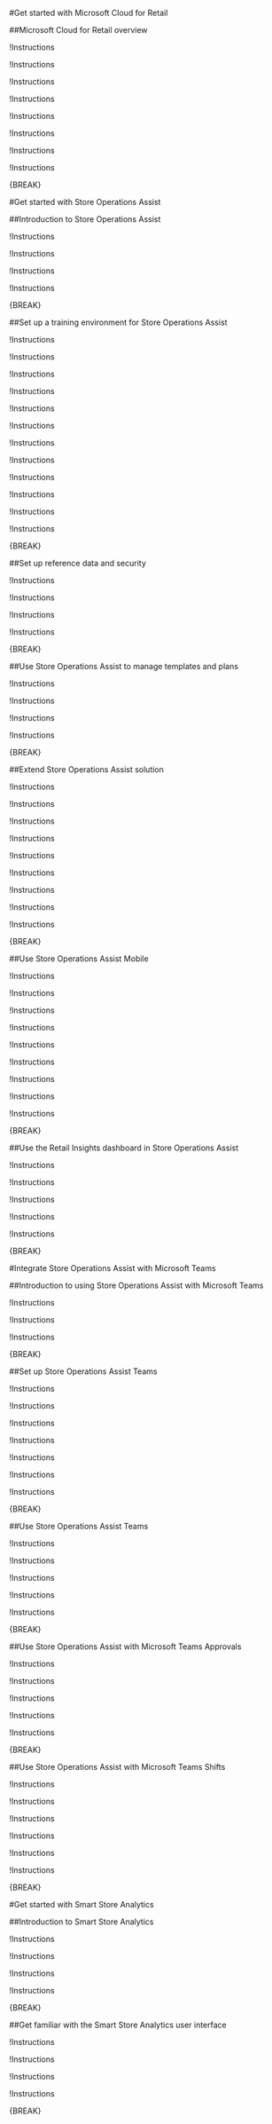 #Get started with Microsoft Cloud for Retail

##Microsoft Cloud for Retail overview

!Instructions[](learn-bizapps-pr/industry-solutions/retail-cloud-overview/includes/introduction.md)

!Instructions[](learn-bizapps-pr/industry-solutions/retail-cloud-overview/includes/maximize-value.md)

!Instructions[](learn-bizapps-pr/industry-solutions/retail-cloud-overview/includes/elevate-shopping.md)

!Instructions[](learn-bizapps-pr/industry-solutions/retail-cloud-overview/includes/build-real-time.md)

!Instructions[](learn-bizapps-pr/industry-solutions/retail-cloud-overview/includes/empower-associate.md)

!Instructions[](learn-bizapps-pr/industry-solutions/retail-cloud-overview/includes/capability-mapping.md)

!Instructions[](learn-bizapps-pr/industry-solutions/retail-cloud-overview/includes/security-compliance.md)

!Instructions[](learn-bizapps-pr/industry-solutions/retail-cloud-overview/includes/summary.md)

{BREAK}

#Get started with Store Operations Assist

##Introduction to Store Operations Assist

!Instructions[](learn-bizapps-pr/industry-solutions/retail-introduction-store-operations-assist/includes/introduction.md)

!Instructions[](learn-bizapps-pr/industry-solutions/retail-introduction-store-operations-assist/includes/architecture.md)

!Instructions[](learn-bizapps-pr/industry-solutions/retail-introduction-store-operations-assist/includes/retail-story.md)

!Instructions[](learn-bizapps-pr/industry-solutions/retail-introduction-store-operations-assist/includes/summary.md)


{BREAK}

##Set up a training environment for Store Operations Assist

!Instructions[](learn-bizapps-pr/industry-solutions/retail-setup-training-environment/includes/introduction.md)

!Instructions[](learn-bizapps-pr/industry-solutions/retail-setup-training-environment/includes/obtain-dynamics-trial.md)

!Instructions[](learn-bizapps-pr/industry-solutions/retail-setup-training-environment/includes/obtain-microsoft-office.md)

!Instructions[](learn-bizapps-pr/industry-solutions/retail-setup-training-environment/includes/obtain-power-bi.md)

!Instructions[](learn-bizapps-pr/industry-solutions/retail-setup-training-environment/includes/create-users.md)

!Instructions[](learn-bizapps-pr/industry-solutions/retail-setup-training-environment/includes/create-power-environment.md)

!Instructions[](learn-bizapps-pr/industry-solutions/retail-setup-training-environment/includes/deploy-store-operations.md)

!Instructions[](learn-bizapps-pr/industry-solutions/retail-setup-training-environment/includes/assign-role.md)

!Instructions[](learn-bizapps-pr/industry-solutions/retail-setup-training-environment/includes/import-sample-data.md)

!Instructions[](learn-bizapps-pr/industry-solutions/retail-setup-training-environment/includes/update-loyalty-account.md)

!Instructions[](learn-bizapps-pr/industry-solutions/retail-setup-training-environment/includes/upload-product-images.md)

!Instructions[](learn-bizapps-pr/industry-solutions/retail-setup-training-environment/includes/summary.md)


{BREAK}

##Set up reference data and security

!Instructions[](learn-bizapps-pr/industry-solutions/retail-setup-master-data/includes/introduction.md)

!Instructions[](learn-bizapps-pr/industry-solutions/retail-setup-master-data/includes/microsoft-teams-dataverse.md)

!Instructions[](learn-bizapps-pr/industry-solutions/retail-setup-master-data/includes/set-up-organizational-data.md)

!Instructions[](learn-bizapps-pr/industry-solutions/retail-setup-master-data/includes/summary.md)


{BREAK}

##Use Store Operations Assist to manage templates and plans

!Instructions[](learn-bizapps-pr/industry-solutions/retail-use-store-operations-assist/includes/introduction.md)

!Instructions[](learn-bizapps-pr/industry-solutions/retail-use-store-operations-assist/includes/create-templates.md)

!Instructions[](learn-bizapps-pr/industry-solutions/retail-use-store-operations-assist/includes/create-plan.md)

!Instructions[](learn-bizapps-pr/industry-solutions/retail-use-store-operations-assist/includes/summary.md)



{BREAK}

##Extend Store Operations Assist solution

!Instructions[](learn-bizapps-pr/industry-solutions/retail-extend-store-operations-assist/includes/introduction.md)

!Instructions[](learn-bizapps-pr/industry-solutions/retail-extend-store-operations-assist/includes/complete-prerequisites.md)

!Instructions[](learn-bizapps-pr/industry-solutions/retail-extend-store-operations-assist/includes/customize-integrate-fetch-prices-stock-count.md)

!Instructions[](learn-bizapps-pr/industry-solutions/retail-extend-store-operations-assist/includes/extract-survey-response.md)

!Instructions[](learn-bizapps-pr/industry-solutions/retail-extend-store-operations-assist/includes/extract-price-update.md)

!Instructions[](learn-bizapps-pr/industry-solutions/retail-extend-store-operations-assist/includes/customize-integrate-fetch-prices-stock-count.md)

!Instructions[](learn-bizapps-pr/industry-solutions/retail-extend-store-operations-assist/includes/customize-forms.md)

!Instructions[](learn-bizapps-pr/industry-solutions/retail-extend-store-operations-assist/includes/publish-template-plans.md)

!Instructions[](learn-bizapps-pr/industry-solutions/retail-extend-store-operations-assist/includes/summary.md)


{BREAK}

##Use Store Operations Assist Mobile

!Instructions[](learn-bizapps-pr/industry-solutions/retail-use-store-operations-assist-mobile/includes/introduction.md)

!Instructions[](learn-bizapps-pr/industry-solutions/retail-use-store-operations-assist-mobile/includes/set-up-mobile-app.md)

!Instructions[](learn-bizapps-pr/industry-solutions/retail-use-store-operations-assist-mobile/includes/set-up-mobile-emulator.md)

!Instructions[](learn-bizapps-pr/industry-solutions/retail-use-store-operations-assist-mobile/includes/view-list-complete-form.md)

!Instructions[](learn-bizapps-pr/industry-solutions/retail-use-store-operations-assist-mobile/includes/complete-inventory-stock.md)

!Instructions[](learn-bizapps-pr/industry-solutions/retail-use-store-operations-assist-mobile/includes/complete-product-price.md)

!Instructions[](learn-bizapps-pr/industry-solutions/retail-use-store-operations-assist-mobile/includes/view-customer-card.md)

!Instructions[](learn-bizapps-pr/industry-solutions/retail-use-store-operations-assist-mobile/includes/create-ad-hoc-task.md)

!Instructions[](learn-bizapps-pr/industry-solutions/retail-use-store-operations-assist-mobile/includes/summary.md)


{BREAK}

##Use the Retail Insights dashboard in Store Operations Assist

!Instructions[](learn-bizapps-pr/industry-solutions/retail-use-retail-insights-dashboard/includes/introduction.md)

!Instructions[](learn-bizapps-pr/industry-solutions/retail-use-retail-insights-dashboard/includes/deploy-dashboard.md)

!Instructions[](learn-bizapps-pr/industry-solutions/retail-use-retail-insights-dashboard/includes/set-up-dashboard.md)

!Instructions[](learn-bizapps-pr/industry-solutions/retail-use-retail-insights-dashboard/includes/view-retail-insights.md)

!Instructions[](learn-bizapps-pr/industry-solutions/retail-use-retail-insights-dashboard/includes/summary.md)



{BREAK}






#Integrate Store Operations Assist with Microsoft Teams

##Introduction to using Store Operations Assist with Microsoft Teams

!Instructions[](learn-bizapps-pr/industry-solutions/retail-introduction-store-operations-teams/includes/introduction.md)

!Instructions[](learn-bizapps-pr/industry-solutions/retail-introduction-store-operations-teams/includes/retail-story.md)

!Instructions[](learn-bizapps-pr/industry-solutions/retail-introduction-store-operations-teams/includes/summary.md)

{BREAK}

##Set up Store Operations Assist Teams

!Instructions[](learn-bizapps-pr/industry-solutions/retail-set-up-store-operations-assist-teams/includes/introduction.md)

!Instructions[](learn-bizapps-pr/industry-solutions/retail-set-up-store-operations-assist-teams/includes/exercise-search-setting.md)

!Instructions[](learn-bizapps-pr/industry-solutions/retail-set-up-store-operations-assist-teams/includes/exercise-templates.md)

!Instructions[](learn-bizapps-pr/industry-solutions/retail-set-up-store-operations-assist-teams/includes/exercise-environment-variables.md)

!Instructions[](learn-bizapps-pr/industry-solutions/retail-set-up-store-operations-assist-teams/includes/exercise-user-access.md)

!Instructions[](learn-bizapps-pr/industry-solutions/retail-set-up-store-operations-assist-teams/includes/exercise-app-setup-policies.md)

!Instructions[](learn-bizapps-pr/industry-solutions/retail-set-up-store-operations-assist-teams/includes/summary.md)


{BREAK}

##Use Store Operations Assist Teams

!Instructions[](learn-bizapps-pr/industry-solutions/retail-use-store-operations-teams/includes/introduction.md)

!Instructions[](learn-bizapps-pr/industry-solutions/retail-use-store-operations-teams/includes/exercise-install.md)

!Instructions[](learn-bizapps-pr/industry-solutions/retail-use-store-operations-teams/includes/exercise-manager.md)

!Instructions[](learn-bizapps-pr/industry-solutions/retail-use-store-operations-teams/includes/exercise-store-associate.md)

!Instructions[](learn-bizapps-pr/industry-solutions/retail-use-store-operations-teams/includes/summary.md)

{BREAK}

##Use Store Operations Assist with Microsoft Teams Approvals

!Instructions[](learn-bizapps-pr/industry-solutions/retail-store-operations-assist-teams-approvals/includes/introduction.md)

!Instructions[](learn-bizapps-pr/industry-solutions/retail-store-operations-assist-teams-approvals/includes/exercise-enable-approvals.md)

!Instructions[](learn-bizapps-pr/industry-solutions/retail-store-operations-assist-teams-approvals/includes/exercise-create-request.md)

!Instructions[](learn-bizapps-pr/industry-solutions/retail-store-operations-assist-teams-approvals/includes/exercise-approve-request.md)

!Instructions[](learn-bizapps-pr/industry-solutions/retail-store-operations-assist-teams-approvals/includes/summary.md)


{BREAK}

##Use Store Operations Assist with Microsoft Teams Shifts

!Instructions[](learn-bizapps-pr/industry-solutions/retail-store-operations-assist-teams-shifts/includes/introduction.md)

!Instructions[](learn-bizapps-pr/industry-solutions/retail-store-operations-assist-teams-shifts/includes/create-schedule.md)

!Instructions[](learn-bizapps-pr/industry-solutions/retail-store-operations-assist-teams-shifts/includes/enable-shifts-integration.md)

!Instructions[](learn-bizapps-pr/industry-solutions/retail-store-operations-assist-teams-shifts/includes/configure-integration.md)

!Instructions[](learn-bizapps-pr/industry-solutions/retail-store-operations-assist-teams-shifts/includes/switch-integration-flow.md)

!Instructions[](learn-bizapps-pr/industry-solutions/retail-store-operations-assist-teams-shifts/includes/summary.md)

{BREAK}






#Get started with Smart Store Analytics

##Introduction to Smart Store Analytics


!Instructions[](learn-bizapps-pr/industry-solutions/retail-introduction-smart-store-analytics/includes/introduction.md)

!Instructions[](learn-bizapps-pr/industry-solutions/retail-introduction-smart-store-analytics/includes/features-architecture.md)

!Instructions[](learn-bizapps-pr/industry-solutions/retail-introduction-smart-store-analytics/includes/deploy.md)

!Instructions[](learn-bizapps-pr/industry-solutions/retail-introduction-smart-store-analytics/includes/summary.md)


{BREAK}

##Get familiar with the Smart Store Analytics user interface


!Instructions[](learn-bizapps-pr/industry-solutions/retail-smart-store-analytics-user-interface/includes/introduction.md)

!Instructions[](learn-bizapps-pr/industry-solutions/retail-smart-store-analytics-user-interface/includes/performance.md)

!Instructions[](learn-bizapps-pr/industry-solutions/retail-smart-store-analytics-user-interface/includes/insights-recommendations.md)

!Instructions[](learn-bizapps-pr/industry-solutions/retail-smart-store-analytics-user-interface/includes/summary.md)


{BREAK}



